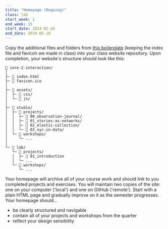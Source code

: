 ```yaml
---
title: "Homepage (Ongoing)"
class: lab
start_week: 1
end_week: 15
start_date: 2024-01-26
end_date: 2024-05-10
---
```


Copy the additional files and folders from [this boilerplate](/files/lab/boilerplates/core-2-interaction.zip) (keeping the index file and favicon we made in class) into your class website repository. Upon completion, your website's structure should look like this:

~~~
📂 core-2-interaction/
│
├─ 📄 index.html 
├─ 🌸 favicon.ico 
│
├─ 📂 assets/
│  ├─ 📁 css/
│  └─ 📁 js/
│
├─ 📂 studio/
│  ├─ 📁 projects/
│  │  ├─ 📁 00_observation-journal/
│  │  ├─ 📁 01_stories-as-networks/
│  │  ├─ 📁 02_elastic-collection/
│  │  └─ 📁 03_nyc-in-data/
│  └─ 📁 workshops/
│     └─ ...
│
└─ 📂 lab/ 
   └─ 📁 projects/
   │  ├─ 📁 01_introduction
   │  └─ ...
   └─ 📁 workshops/
      └─ ...
~~~

Your homepage will archive all of your course work and should link to you completed projects and exercises. You will maintain two copies of the site: one on your computer ('local') and one on GitHub ('remote'). Start with a plain HTML page and gradually improve on it as the semester progresses. Your homepage should...
- be clearly structured and navigable
- contain all of your projects and workshops from the quarter
- reflect your design sensibility